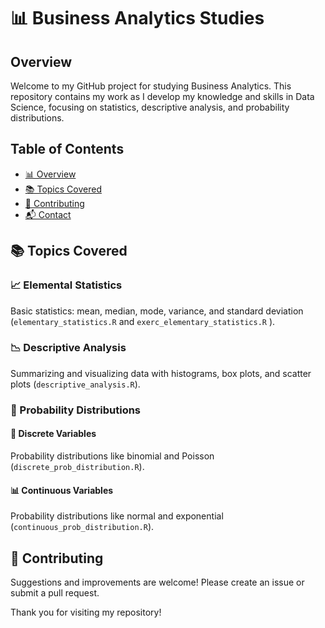 # 📊 Business Analytics Studies

## Overview

Welcome to my GitHub project for studying Business Analytics. This repository contains my work as I develop my knowledge and skills in Data Science, focusing on statistics, descriptive analysis, and probability distributions.

## Table of Contents

- [📊 Overview](#overview)
- [📚 Topics Covered](#topics-covered)
- [🤝 Contributing](#contributing)
- [📬 Contact](#contact)

## 📚 Topics Covered
### 📈 Elemental Statistics
  Basic statistics: mean, median, mode, variance, and standard deviation (`elementary_statistics.R` and `exerc_elementary_statistics.R` ).

### 📉 Descriptive Analysis
  Summarizing and visualizing data with histograms, box plots, and scatter plots (`descriptive_analysis.R`).

### 🎲 Probability Distributions
 #### 🎲 Discrete Variables
  Probability distributions like binomial and Poisson (`discrete_prob_distribution.R`).

 #### 📊 Continuous Variables
  Probability distributions like normal and exponential (`continuous_prob_distribution.R`).

## 🤝 Contributing
Suggestions and improvements are welcome! Please create an issue or submit a pull request.

Thank you for visiting my repository!
